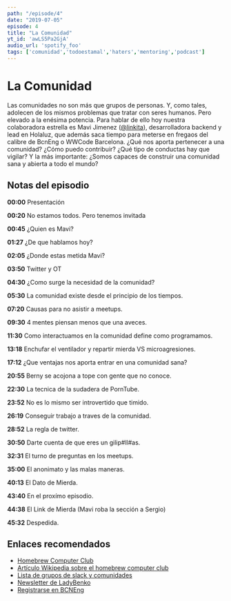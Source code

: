 ```yaml
---
path: "/episode/4"
date: "2019-07-05"
episode: 4
title: "La Comunidad"
yt_id: 'awLS5Pa2GjA'
audio_url: 'spotify_foo'
tags: ['comunidad','todoestamal','haters','mentoring','podcast']
---
```

# La Comunidad

Las comunidades no son más que grupos de personas. Y, como tales, adolecen de los mismos problemas que tratar con seres humanos. Pero elevado a la enésima potencia. Para hablar de ello hoy nuestra colaboradora estrella es Mavi Jimenez ([@linkita](https://twitter.com/linkita)), desarrolladora backend y lead en Holaluz, que además saca tiempo para meterse en fregaos del calibre de BcnEng o WWCode Barcelona. ¿Qué nos aporta pertenecer a una comunidad? ¿Cómo puedo contribuir? ¿Qué tipo de conductas hay que vigilar? Y la más importante: ¿Somos capaces de construir una comunidad sana y abierta a todo el mundo?

## Notas del episodio
**00:00** Presentación

**00:20** No estamos todos. Pero tenemos invitada

**00:45** ¿Quien es Mavi?

**01:27** ¿De que hablamos hoy?

**02:05** ¿Donde estas metida Mavi?

**03:50** Twitter y OT

**04:30** ¿Como surge la necesidad de la comunidad?

**05:30** La comunidad existe desde el principio de los tiempos.

**07:20** Causas para no asistir a meetups.

**09:30** 4 mentes piensan menos que una aveces.

**11:30** Como interactuamos en la comunidad define como programamos.

**13:18** Enchufar el ventilador y repartir mierda VS microagresiones.

**17:12** ¿Que ventajas nos aporta entrar en una comunidad sana?

**20:55** Berny se acojona a tope con gente que no conoce.

**22:30** La tecnica de la sudadera de PornTube.

**23:52** No es lo mismo ser introvertido que timido.

**26:19** Conseguir trabajo a traves de la comunidad.

**28:52** La regla de twitter.

**30:50** Darte cuenta de que eres un gilip#ll#as.

**32:31** El turno de preguntas en los meetups.

**35:00** El anonimato y las malas maneras.

**40:13** El Dato de Mierda.

**43:40** En el proxímo episodio.

**44:38** El Link de Mierda (Mavi roba la sección a Sergio)

**45:32** Despedida.

## Enlaces recomendados

- [Homebrew Computer Club](https://www.computerhistory.org/revolution/personal-computers/17/312)
- [Artículo Wikipedia sobre el homebrew computer club](https://en.wikipedia.org/wiki/Homebrew_Computer_Club)
- [Lista de grupos de slack y comunidades](https://github.com/esebastian/awesome-spanish-slack-dev-groups)
- [Newsletter de LadyBenko](https://tinyletter.com/ladybenko)
- [Registrarse en BCNEng](https://bcneng.github.io/)
